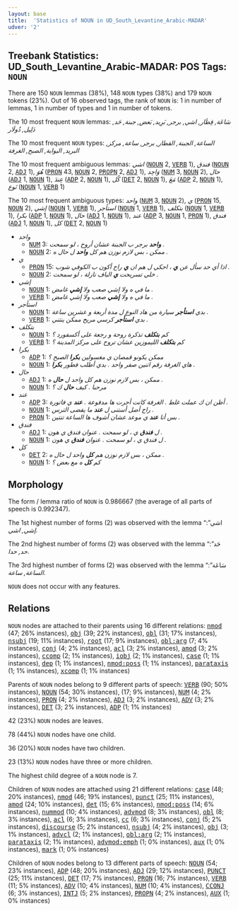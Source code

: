 ```yaml
---
layout: base
title:  'Statistics of NOUN in UD_South_Levantine_Arabic-MADAR'
udver: '2'
---
```


## Treebank Statistics: UD_South_Levantine_Arabic-MADAR: POS Tags: `NOUN`

There are 150 `NOUN` lemmas (38%), 148 `NOUN` types (38%) and 179 `NOUN` tokens (23%).
Out of 16 observed tags, the rank of `NOUN` is: 1 in number of lemmas, 1 in number of types and 1 in number of tokens.

The 10 most frequent `NOUN` lemmas: <em>سَاعَة, قِطَار, اشي, برجر, بَرِيد, بَعض, جبنة, حَد, دَلِيل, دُولَار</em>

The 10 most frequent `NOUN` types:  <em>الساعة, الجبنة, القطار, برجر, ساعة, مركز, البريد, البوابة, الصبح, الغرفة</em>

The 10 most frequent ambiguous lemmas: <em>اشي</em> (<tt><a href="ajp_madar-pos-NOUN.html">NOUN</a></tt> 2, <tt><a href="ajp_madar-pos-VERB.html">VERB</a></tt> 1), <em>فندق</em> (<tt><a href="ajp_madar-pos-NOUN.html">NOUN</a></tt> 2, <tt><a href="ajp_madar-pos-ADJ.html">ADJ</a></tt> 1), <em>هُوَ</em> (<tt><a href="ajp_madar-pos-PRON.html">PRON</a></tt> 43, <tt><a href="ajp_madar-pos-NOUN.html">NOUN</a></tt> 2, <tt><a href="ajp_madar-pos-PROPN.html">PROPN</a></tt> 2, <tt><a href="ajp_madar-pos-ADJ.html">ADJ</a></tt> 1), <em>وَاحِد</em> (<tt><a href="ajp_madar-pos-NUM.html">NUM</a></tt> 3, <tt><a href="ajp_madar-pos-NOUN.html">NOUN</a></tt> 2), <em>حال</em> (<tt><a href="ajp_madar-pos-ADJ.html">ADJ</a></tt> 1, <tt><a href="ajp_madar-pos-NOUN.html">NOUN</a></tt> 1), <em>عِندَ</em> (<tt><a href="ajp_madar-pos-ADP.html">ADP</a></tt> 2, <tt><a href="ajp_madar-pos-NOUN.html">NOUN</a></tt> 1), <em>كُل</em> (<tt><a href="ajp_madar-pos-DET.html">DET</a></tt> 2, <tt><a href="ajp_madar-pos-NOUN.html">NOUN</a></tt> 1), <em>مَعَ</em> (<tt><a href="ajp_madar-pos-ADP.html">ADP</a></tt> 2, <tt><a href="ajp_madar-pos-NOUN.html">NOUN</a></tt> 1), <em>نَوع</em> (<tt><a href="ajp_madar-pos-NOUN.html">NOUN</a></tt> 1, <tt><a href="ajp_madar-pos-VERB.html">VERB</a></tt> 1)

The 10 most frequent ambiguous types:  <em>واحد</em> (<tt><a href="ajp_madar-pos-NUM.html">NUM</a></tt> 3, <tt><a href="ajp_madar-pos-NOUN.html">NOUN</a></tt> 2), <em>ي</em> (<tt><a href="ajp_madar-pos-PRON.html">PRON</a></tt> 15, <tt><a href="ajp_madar-pos-NOUN.html">NOUN</a></tt> 2), <em>إشي</em> (<tt><a href="ajp_madar-pos-NOUN.html">NOUN</a></tt> 1, <tt><a href="ajp_madar-pos-VERB.html">VERB</a></tt> 1), <em>استأجر</em> (<tt><a href="ajp_madar-pos-NOUN.html">NOUN</a></tt> 1, <tt><a href="ajp_madar-pos-VERB.html">VERB</a></tt> 1), <em>بتكلف</em> (<tt><a href="ajp_madar-pos-NOUN.html">NOUN</a></tt> 1, <tt><a href="ajp_madar-pos-VERB.html">VERB</a></tt> 1), <em>بكرا</em> (<tt><a href="ajp_madar-pos-ADP.html">ADP</a></tt> 1, <tt><a href="ajp_madar-pos-NOUN.html">NOUN</a></tt> 1), <em>حال</em> (<tt><a href="ajp_madar-pos-ADJ.html">ADJ</a></tt> 1, <tt><a href="ajp_madar-pos-NOUN.html">NOUN</a></tt> 1), <em>عند</em> (<tt><a href="ajp_madar-pos-ADP.html">ADP</a></tt> 3, <tt><a href="ajp_madar-pos-NOUN.html">NOUN</a></tt> 1, <tt><a href="ajp_madar-pos-PRON.html">PRON</a></tt> 1), <em>فندق</em> (<tt><a href="ajp_madar-pos-ADJ.html">ADJ</a></tt> 1, <tt><a href="ajp_madar-pos-NOUN.html">NOUN</a></tt> 1), <em>كل</em> (<tt><a href="ajp_madar-pos-DET.html">DET</a></tt> 2, <tt><a href="ajp_madar-pos-NOUN.html">NOUN</a></tt> 1)


* <em>واحد</em>
  * <tt><a href="ajp_madar-pos-NUM.html">NUM</a></tt> 3: <em><b>واحد</b> برجر ب الجبنة عشان أروح ، لو سمحت .</em>
  * <tt><a href="ajp_madar-pos-NOUN.html">NOUN</a></tt> 2: <em>ممكن ، بس لازم نوزن هم كل <b>واحد</b> ل حال ه .</em>
* <em>ي</em>
  * <tt><a href="ajp_madar-pos-PRON.html">PRON</a></tt> 15: <em>اذا أي حد سأل عن <b>ي</b> ، احكي ل هم ان <b>ي</b> راح أكون ب الكوفي شوب .</em>
  * <tt><a href="ajp_madar-pos-NOUN.html">NOUN</a></tt> 2: <em>خلي تسريحت <b>ي</b> الباف نازلة ، لو سمحت .</em>
* <em>إشي</em>
  * <tt><a href="ajp_madar-pos-NOUN.html">NOUN</a></tt> 1: <em>ما في ه ولا إشي صعب ولا <b>إشي</b> غامض .</em>
  * <tt><a href="ajp_madar-pos-VERB.html">VERB</a></tt> 1: <em>ما في ه ولا <b>إشي</b> صعب ولا إشي غامض .</em>
* <em>استأجر</em>
  * <tt><a href="ajp_madar-pos-NOUN.html">NOUN</a></tt> 1: <em>بدي <b>استأجر</b> سيارة من هاد النوع ل مدة أربعة و عشرين ساعة .</em>
  * <tt><a href="ajp_madar-pos-VERB.html">VERB</a></tt> 1: <em>بدي <b>استأجر</b> كرسي مريح ممكن ينتني .</em>
* <em>بتكلف</em>
  * <tt><a href="ajp_madar-pos-NOUN.html">NOUN</a></tt> 1: <em>كم <b>بتكلف</b> تذكرة روحة و رجعة على أكسفورد ؟</em>
  * <tt><a href="ajp_madar-pos-VERB.html">VERB</a></tt> 1: <em>كم <b>بتكلف</b> الليموزين عشان تروح على مركز المدينة ؟</em>
* <em>بكرا</em>
  * <tt><a href="ajp_madar-pos-ADP.html">ADP</a></tt> 1: <em>ممكن يكونو قمصان ي مغسولين <b>بكرا</b> الصبح ؟</em>
  * <tt><a href="ajp_madar-pos-NOUN.html">NOUN</a></tt> 1: <em>هاي الغرفة رقم اتنين صفر واحد . بدي أطلب فطور <b>بكرا</b> .</em>
* <em>حال</em>
  * <tt><a href="ajp_madar-pos-ADJ.html">ADJ</a></tt> 1: <em>ممكن ، بس لازم نوزن هم كل واحد ل <b>حال</b> ه .</em>
  * <tt><a href="ajp_madar-pos-NOUN.html">NOUN</a></tt> 1: <em>مرحبا . كيف <b>حال</b> ك ؟</em>
* <em>عند</em>
  * <tt><a href="ajp_madar-pos-ADP.html">ADP</a></tt> 3: <em>أظن ان ك عملت غلط . الغرفة كانت أجرت ها مدفوعة . <b>عند</b> ي فاتورة .</em>
  * <tt><a href="ajp_madar-pos-NOUN.html">NOUN</a></tt> 1: <em>راح أضل أستنى ل <b>عند</b> ما يفضى الترس .</em>
  * <tt><a href="ajp_madar-pos-PRON.html">PRON</a></tt> 1: <em>بس أنا <b>عند</b> ي موعد عشان أشوف ها الساعة تنتين .</em>
* <em>فندق</em>
  * <tt><a href="ajp_madar-pos-ADJ.html">ADJ</a></tt> 1: <em>ل <b>فندق</b> ي ، لو سمحت . عنوان فندق ي هون .</em>
  * <tt><a href="ajp_madar-pos-NOUN.html">NOUN</a></tt> 1: <em>ل فندق ي ، لو سمحت . عنوان <b>فندق</b> ي هون .</em>
* <em>كل</em>
  * <tt><a href="ajp_madar-pos-DET.html">DET</a></tt> 2: <em>ممكن ، بس لازم نوزن هم <b>كل</b> واحد ل حال ه .</em>
  * <tt><a href="ajp_madar-pos-NOUN.html">NOUN</a></tt> 1: <em>كم <b>كل</b> ه مع بعض ؟</em>

## Morphology

The form / lemma ratio of `NOUN` is 0.986667 (the average of all parts of speech is 0.992347).

The 1st highest number of forms (2) was observed with the lemma “اشي”: <em>إشي, اشي</em>.

The 2nd highest number of forms (2) was observed with the lemma “حَد”: <em>حد, حدا</em>.

The 3rd highest number of forms (2) was observed with the lemma “سَاعَة”: <em>الساعة, ساعة</em>.

`NOUN` does not occur with any features.


## Relations

`NOUN` nodes are attached to their parents using 16 different relations: <tt><a href="ajp_madar-dep-nmod.html">nmod</a></tt> (47; 26% instances), <tt><a href="ajp_madar-dep-obj.html">obj</a></tt> (39; 22% instances), <tt><a href="ajp_madar-dep-obl.html">obl</a></tt> (31; 17% instances), <tt><a href="ajp_madar-dep-nsubj.html">nsubj</a></tt> (19; 11% instances), <tt><a href="ajp_madar-dep-root.html">root</a></tt> (17; 9% instances), <tt><a href="ajp_madar-dep-obl-arg.html">obl:arg</a></tt> (7; 4% instances), <tt><a href="ajp_madar-dep-conj.html">conj</a></tt> (4; 2% instances), <tt><a href="ajp_madar-dep-acl.html">acl</a></tt> (3; 2% instances), <tt><a href="ajp_madar-dep-amod.html">amod</a></tt> (3; 2% instances), <tt><a href="ajp_madar-dep-ccomp.html">ccomp</a></tt> (2; 1% instances), <tt><a href="ajp_madar-dep-iobj.html">iobj</a></tt> (2; 1% instances), <tt><a href="ajp_madar-dep-case.html">case</a></tt> (1; 1% instances), <tt><a href="ajp_madar-dep-dep.html">dep</a></tt> (1; 1% instances), <tt><a href="ajp_madar-dep-nmod-poss.html">nmod:poss</a></tt> (1; 1% instances), <tt><a href="ajp_madar-dep-parataxis.html">parataxis</a></tt> (1; 1% instances), <tt><a href="ajp_madar-dep-xcomp.html">xcomp</a></tt> (1; 1% instances)

Parents of `NOUN` nodes belong to 9 different parts of speech: <tt><a href="ajp_madar-pos-VERB.html">VERB</a></tt> (90; 50% instances), <tt><a href="ajp_madar-pos-NOUN.html">NOUN</a></tt> (54; 30% instances),  (17; 9% instances), <tt><a href="ajp_madar-pos-NUM.html">NUM</a></tt> (4; 2% instances), <tt><a href="ajp_madar-pos-PRON.html">PRON</a></tt> (4; 2% instances), <tt><a href="ajp_madar-pos-ADJ.html">ADJ</a></tt> (3; 2% instances), <tt><a href="ajp_madar-pos-ADV.html">ADV</a></tt> (3; 2% instances), <tt><a href="ajp_madar-pos-DET.html">DET</a></tt> (3; 2% instances), <tt><a href="ajp_madar-pos-ADP.html">ADP</a></tt> (1; 1% instances)

42 (23%) `NOUN` nodes are leaves.

78 (44%) `NOUN` nodes have one child.

36 (20%) `NOUN` nodes have two children.

23 (13%) `NOUN` nodes have three or more children.

The highest child degree of a `NOUN` node is 7.

Children of `NOUN` nodes are attached using 21 different relations: <tt><a href="ajp_madar-dep-case.html">case</a></tt> (48; 20% instances), <tt><a href="ajp_madar-dep-nmod.html">nmod</a></tt> (46; 19% instances), <tt><a href="ajp_madar-dep-punct.html">punct</a></tt> (25; 11% instances), <tt><a href="ajp_madar-dep-amod.html">amod</a></tt> (24; 10% instances), <tt><a href="ajp_madar-dep-det.html">det</a></tt> (15; 6% instances), <tt><a href="ajp_madar-dep-nmod-poss.html">nmod:poss</a></tt> (14; 6% instances), <tt><a href="ajp_madar-dep-nummod.html">nummod</a></tt> (10; 4% instances), <tt><a href="ajp_madar-dep-advmod.html">advmod</a></tt> (8; 3% instances), <tt><a href="ajp_madar-dep-obl.html">obl</a></tt> (8; 3% instances), <tt><a href="ajp_madar-dep-acl.html">acl</a></tt> (6; 3% instances), <tt><a href="ajp_madar-dep-cc.html">cc</a></tt> (6; 3% instances), <tt><a href="ajp_madar-dep-conj.html">conj</a></tt> (5; 2% instances), <tt><a href="ajp_madar-dep-discourse.html">discourse</a></tt> (5; 2% instances), <tt><a href="ajp_madar-dep-nsubj.html">nsubj</a></tt> (4; 2% instances), <tt><a href="ajp_madar-dep-obj.html">obj</a></tt> (3; 1% instances), <tt><a href="ajp_madar-dep-advcl.html">advcl</a></tt> (2; 1% instances), <tt><a href="ajp_madar-dep-obl-arg.html">obl:arg</a></tt> (2; 1% instances), <tt><a href="ajp_madar-dep-parataxis.html">parataxis</a></tt> (2; 1% instances), <tt><a href="ajp_madar-dep-advmod-emph.html">advmod:emph</a></tt> (1; 0% instances), <tt><a href="ajp_madar-dep-aux.html">aux</a></tt> (1; 0% instances), <tt><a href="ajp_madar-dep-mark.html">mark</a></tt> (1; 0% instances)

Children of `NOUN` nodes belong to 13 different parts of speech: <tt><a href="ajp_madar-pos-NOUN.html">NOUN</a></tt> (54; 23% instances), <tt><a href="ajp_madar-pos-ADP.html">ADP</a></tt> (48; 20% instances), <tt><a href="ajp_madar-pos-ADJ.html">ADJ</a></tt> (29; 12% instances), <tt><a href="ajp_madar-pos-PUNCT.html">PUNCT</a></tt> (25; 11% instances), <tt><a href="ajp_madar-pos-DET.html">DET</a></tt> (17; 7% instances), <tt><a href="ajp_madar-pos-PRON.html">PRON</a></tt> (16; 7% instances), <tt><a href="ajp_madar-pos-VERB.html">VERB</a></tt> (11; 5% instances), <tt><a href="ajp_madar-pos-ADV.html">ADV</a></tt> (10; 4% instances), <tt><a href="ajp_madar-pos-NUM.html">NUM</a></tt> (10; 4% instances), <tt><a href="ajp_madar-pos-CCONJ.html">CCONJ</a></tt> (6; 3% instances), <tt><a href="ajp_madar-pos-INTJ.html">INTJ</a></tt> (5; 2% instances), <tt><a href="ajp_madar-pos-PROPN.html">PROPN</a></tt> (4; 2% instances), <tt><a href="ajp_madar-pos-AUX.html">AUX</a></tt> (1; 0% instances)

